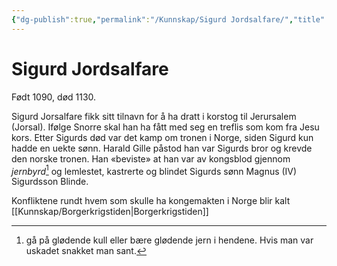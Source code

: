 ```yaml
---
{"dg-publish":true,"permalink":"/Kunnskap/Sigurd Jordsalfare/","title":"Sigurd Jordsalfare","tags":["historie"]}
---
```



# Sigurd Jordsalfare
Født 1090, død 1130. 

Sigurd Jorsalfare fikk sitt tilnavn for å ha dratt i korstog til Jerursalem (Jorsal). Ifølge Snorre skal han ha fått med seg en treflis som kom fra Jesu kors. Etter Sigurds død var det kamp om tronen i Norge, siden Sigurd kun hadde en uekte sønn. Harald Gille påstod han var Sigurds bror og krevde den norske tronen. Han «beviste» at han var av kongsblod gjennom *jernbyrd*[^1] og lemlestet, kastrerte og blindet Sigurds sønn Magnus (IV) Sigurdsson Blinde. 

Konfliktene rundt hvem som skulle ha kongemakten i Norge blir kalt [[Kunnskap/Borgerkrigstiden\|Borgerkrigstiden]]

[^1]: gå på glødende kull eller bære glødende jern i hendene. Hvis man var uskadet snakket man sant.
